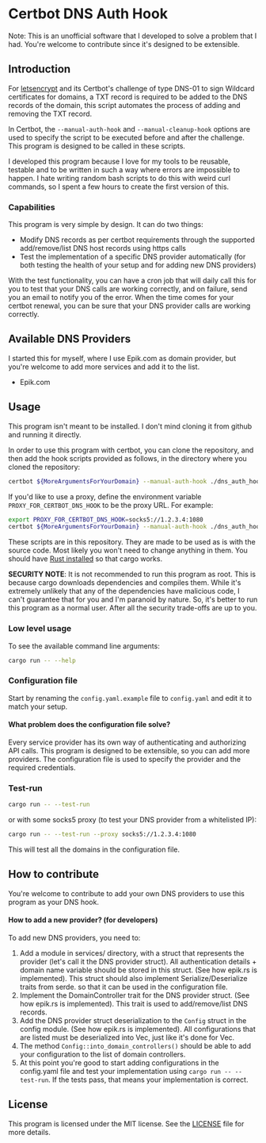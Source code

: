 # Certbot DNS Auth Hook

Note: This is an unofficial software that I developed to solve a problem that I had. You're welcome to contribute since it's designed to be extensible.

## Introduction

For [letsencrypt](https://letsencrypt.org/) and its Certbot's challenge of type DNS-01 to sign Wildcard certificates for domains, a TXT record is required to be added to the DNS records of the domain, this script automates the process of adding and removing the TXT record.

In Certbot, the `--manual-auth-hook` and `--manual-cleanup-hook` options are used to specify the script to be executed before and after the challenge. This program is designed to be called in these scripts.

I developed this program because I love for my tools to be reusable, testable and to be written in such a way where errors are impossible to happen. I hate writing random bash scripts to do this with weird curl commands, so I spent a few hours to create the first version of this.

### Capabilities

This program is very simple by design. It can do two things:

- Modify DNS records as per certbot requirements through the supported add/remove/list DNS host records using https calls
- Test the implementation of a specific DNS provider automatically (for both testing the health of your setup and for adding new DNS providers)

With the test functionality, you can have a cron job that will daily call this for you to test that your DNS calls are working correctly, and on failure, send you an email to notify you of the error. When the time comes for your certbot renewal, you can be sure that your DNS provider calls are working correctly.

## Available DNS Providers

I started this for myself, where I use Epik.com as domain provider, but you're welcome to add more services and add it to the list.

- Epik.com

## Usage

This program isn't meant to be installed. I don't mind cloning it from github and running it directly.

In order to use this program with certbot, you can clone the repository, and then add the hook scripts provided as follows, in the directory where you cloned the repository:

```bash
certbot ${MoreArgumentsForYourDomain} --manual-auth-hook ./dns_auth_hook.sh --manual-cleanup-hook dns_cleanup_hook.sh
```

If you'd like to use a proxy, define the environment variable `PROXY_FOR_CERTBOT_DNS_HOOK` to be the proxy URL. For example:

```bash
export PROXY_FOR_CERTBOT_DNS_HOOK=socks5://1.2.3.4:1080
certbot ${MoreArgumentsForYourDomain} --manual-auth-hook ./dns_auth_hook.sh --manual-cleanup-hook dns_cleanup_hook.sh
```

These scripts are in this repository. They are made to be used as is with the source code. Most likely you won't need to change anything in them. You should have [Rust installed](https://www.rust-lang.org/tools/install) so that cargo works.

**SECURITY NOTE**: It is not recommended to run this program as root. This is because cargo downloads dependencies and compiles them. While it's extremely unlikely that any of the dependencies have malicious code, I can't guarantee that for you and I'm paranoid by nature. So, it's better to run this program as a normal user. After all the security trade-offs are up to you.

### Low level usage

To see the available command line arguments:

```bash
cargo run -- --help
```

### Configuration file

Start by renaming the `config.yaml.example` file to `config.yaml` and edit it to match your setup.

#### What problem does the configuration file solve?

Every service provider has its own way of authenticating and authorizing API calls. This program is designed to be extensible, so you can add more providers. The configuration file is used to specify the provider and the required credentials.

### Test-run

```bash
cargo run -- --test-run
```

or with some socks5 proxy (to test your DNS provider from a whitelisted IP):

```bash
cargo run -- --test-run --proxy socks5://1.2.3.4:1080
```

This will test all the domains in the configuration file.

## How to contribute

You're welcome to contribute to add your own DNS providers to use this program as your DNS hook.

#### How to add a new provider? (for developers)

To add new DNS providers, you need to:

1. Add a module in services/ directory, with a struct that represents the provider (let's call it the DNS provider struct). All authentication details + domain name variable should be stored in this struct. (See how epik.rs is implemented). This struct should also implement Serialize/Deserialize traits from serde. so that it can be used in the configuration file.
2. Implement the DomainController trait for the DNS provider struct. (See how epik.rs is implemented). This trait is used to add/remove/list DNS records.
3. Add the DNS provider struct deserialization to the `Config` struct in the config module. (See how epik.rs is implemented). All configurations that are listed must be deserialized into Vec<DNSProvider>, just like it's done for Vec<Epik>.
4. The method `Config::into_domain_controllers()` should be able to add your configuration to the list of domain controllers.
5. At this point you're good to start adding configurations in the config.yaml file and test your implementation using `cargo run -- --test-run`. If the tests pass, that means your implementation is correct.

## License

This program is licensed under the MIT license. See the [LICENSE](LICENSE) file for more details.
